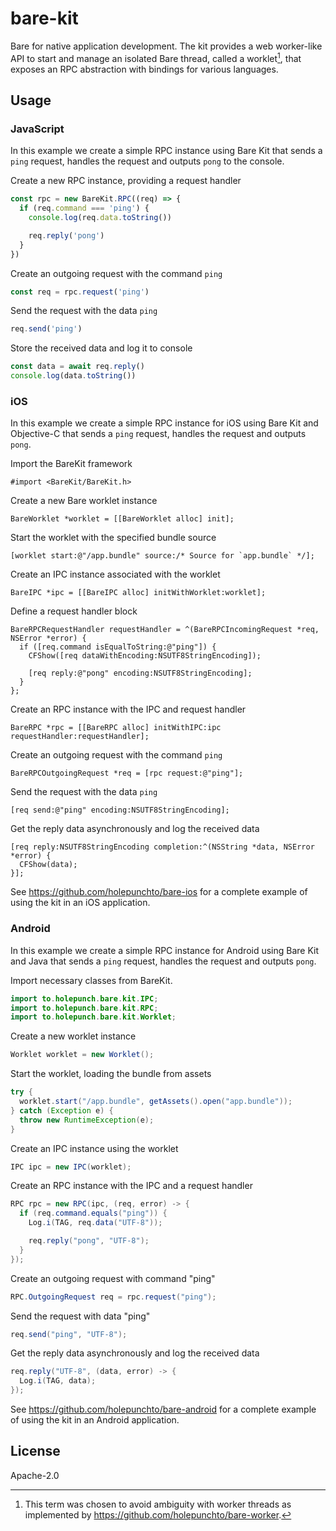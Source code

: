 # bare-kit

Bare for native application development. The kit provides a web worker-like API to start and manage an isolated Bare thread, called a worklet[^1], that exposes an RPC abstraction with bindings for various languages.

[^1]: This term was chosen to avoid ambiguity with worker threads as implemented by <https://github.com/holepunchto/bare-worker>.

## Usage

### JavaScript

In this example we create a simple RPC instance using Bare Kit that sends a `ping` request, handles the request and outputs `pong` to the console.

Create a new RPC instance, providing a request handler

```js
const rpc = new BareKit.RPC((req) => {
  if (req.command === 'ping') {
    console.log(req.data.toString())

    req.reply('pong')
  }
})
```
Create an outgoing request with the command `ping`

```js
const req = rpc.request('ping')
```
Send the request with the data `ping`

```js
req.send('ping')
```
Store the received data and log it to console

```js
const data = await req.reply()
console.log(data.toString())
```

### iOS

In this example we create a simple RPC instance for iOS using Bare Kit and Objective-C that sends a `ping` request, handles the request and outputs `pong`.

Import the BareKit framework

```objc
#import <BareKit/BareKit.h>
```
 Create a new Bare worklet instance

```objc
BareWorklet *worklet = [[BareWorklet alloc] init];
```
Start the worklet with the specified bundle source

```objc
[worklet start:@"/app.bundle" source:/* Source for `app.bundle` */];
```
Create an IPC instance associated with the worklet

```objc
BareIPC *ipc = [[BareIPC alloc] initWithWorklet:worklet];
```
Define a request handler block

```objc
BareRPCRequestHandler requestHandler = ^(BareRPCIncomingRequest *req, NSError *error) {
  if ([req.command isEqualToString:@"ping"]) {
    CFShow([req dataWithEncoding:NSUTF8StringEncoding]);

    [req reply:@"pong" encoding:NSUTF8StringEncoding];
  }
};
```
Create an RPC instance with the IPC and request handler

```objc
BareRPC *rpc = [[BareRPC alloc] initWithIPC:ipc requestHandler:requestHandler];
```
Create an outgoing request with the command `ping`

```objc
BareRPCOutgoingRequest *req = [rpc request:@"ping"];
```
Send the request with the data `ping`

```objc
[req send:@"ping" encoding:NSUTF8StringEncoding];
```
Get the reply data asynchronously and log the received data

```objc
[req reply:NSUTF8StringEncoding completion:^(NSString *data, NSError *error) {
  CFShow(data);
}];
```

See <https://github.com/holepunchto/bare-ios> for a complete example of using the kit in an iOS application.

### Android

In this example we create a simple RPC instance for Android using Bare Kit and Java that sends a `ping` request, handles the request and outputs `pong`.

Import necessary classes from BareKit.

```java
import to.holepunch.bare.kit.IPC;
import to.holepunch.bare.kit.RPC;
import to.holepunch.bare.kit.Worklet;
```
Create a new worklet instance

```java
Worklet worklet = new Worklet();
```
Start the worklet, loading the bundle from assets

```java
try {
  worklet.start("/app.bundle", getAssets().open("app.bundle"));
} catch (Exception e) {
  throw new RuntimeException(e);
}
```
Create an IPC instance using the worklet

```java
IPC ipc = new IPC(worklet);
```
Create an RPC instance with the IPC and a request handler

```java
RPC rpc = new RPC(ipc, (req, error) -> {
  if (req.command.equals("ping")) {
    Log.i(TAG, req.data("UTF-8"));

    req.reply("pong", "UTF-8");
  }
});
```
Create an outgoing request with command "ping"

```java
RPC.OutgoingRequest req = rpc.request("ping");
```
Send the request with data "ping"

```java
req.send("ping", "UTF-8");
```
Get the reply data asynchronously and log the received data

```java
req.reply("UTF-8", (data, error) -> {
  Log.i(TAG, data);
});
```

See <https://github.com/holepunchto/bare-android> for a complete example of using the kit in an Android application.

## License

Apache-2.0

